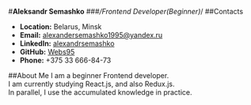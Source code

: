 #**Aleksandr Semashko**
###*/Frontend Developer(Beginner)*/
##Contacts
* **Location:** Belarus, Minsk 
* **Email:** alexandersemashko1995@yandex.ru
* **LinkedIn:** [alexandrsemashko](https://www.linkedin.com/in/alexandrsemashko/)
* **GitHub:** [Webs95](https://github.com/Webs95)
* **Phone:** +375 33 666-84-73

##About Me
I am a beginner Frontend developer.\
I am currently studying React.js, and also Redux.js.\
In parallel, I use the accumulated knowledge in practice.
